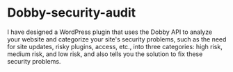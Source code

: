 # Dobby-security-audit

I have designed a WordPress plugin that uses the Dobby API to analyze your website and categorize your site's security problems, such as the need for site updates, risky plugins, access, etc., into three categories: high risk, medium risk, and low risk, and also tells you the solution to fix these security problems.
